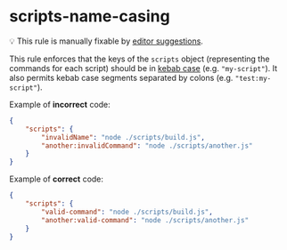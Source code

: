# scripts-name-casing

💡 This rule is manually fixable by [editor suggestions](https://eslint.org/docs/latest/use/core-concepts#rule-suggestions).

<!-- end auto-generated rule header -->

This rule enforces that the keys of the `scripts` object (representing the commands for each script) should be in [kebab case](https://developer.mozilla.org/en-US/docs/Glossary/Kebab_case) (e.g. `"my-script"`).
It also permits kebab case segments separated by colons (e.g. `"test:my-script"`).

Example of **incorrect** code:

```json
{
	"scripts": {
		"invalidName": "node ./scripts/build.js",
		"another:invalidCommand": "node ./scripts/another.js"
	}
}
```

Example of **correct** code:

```json
{
	"scripts": {
		"valid-command": "node ./scripts/build.js",
		"another:valid-command": "node ./scripts/another.js"
	}
}
```
